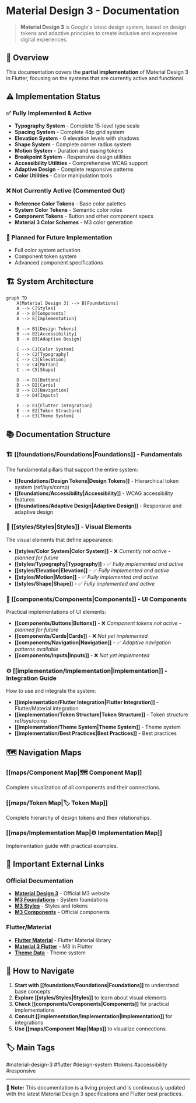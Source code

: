 # Material Design 3 - Documentation

> **Material Design 3** is Google's latest design system, based on design tokens and adaptive principles to create inclusive and expressive digital experiences.

## 🎯 Overview

This documentation covers the **partial implementation** of Material Design 3 in Flutter, focusing on the systems that are currently active and functional.

## ⚠️ Implementation Status

### ✅ **Fully Implemented & Active**
- **Typography System** - Complete 15-level type scale
- **Spacing System** - Complete 4dp grid system
- **Elevation System** - 6 elevation levels with shadows
- **Shape System** - Complete corner radius system
- **Motion System** - Duration and easing tokens
- **Breakpoint System** - Responsive design utilities
- **Accessibility Utilities** - Comprehensive WCAG support
- **Adaptive Design** - Complete responsive patterns
- **Color Utilities** - Color manipulation tools

### ❌ **Not Currently Active** (Commented Out)
- **Reference Color Tokens** - Base color palettes
- **System Color Tokens** - Semantic color roles
- **Component Tokens** - Button and other component specs
- **Material 3 Color Schemes** - M3 color generation

### 🔄 **Planned for Future Implementation**
- Full color system activation
- Component token system
- Advanced component specifications

## 🏗️ System Architecture

```mermaid
graph TD
    A[Material Design 3] --> B[Foundations]
    A --> C[Styles]
    A --> D[Components]
    A --> E[Implementation]
    
    B --> B1[Design Tokens]
    B --> B2[Accessibility]
    B --> B3[Adaptive Design]
    
    C --> C1[Color System]
    C --> C2[Typography]
    C --> C3[Elevation]
    C --> C4[Motion]
    C --> C5[Shape]
    
    D --> D1[Buttons]
    D --> D2[Cards]
    D --> D3[Navigation]
    D --> D4[Inputs]
    
    E --> E1[Flutter Integration]
    E --> E2[Token Structure]
    E --> E3[Theme System]
```

## 📚 Documentation Structure

### 🏗️ [[foundations/Foundations|Foundations]] - Fundamentals
The fundamental pillars that support the entire system:

- **[[foundations/Design Tokens|Design Tokens]]** - Hierarchical token system (ref/sys/comp)
- **[[foundations/Accessibility|Accessibility]]** - WCAG accessibility features
- **[[foundations/Adaptive Design|Adaptive Design]]** - Responsive and adaptive design

### 🎨 [[styles/Styles|Styles]] - Visual Elements
The visual elements that define appearance:

- **[[styles/Color System|Color System]]** - ❌ *Currently not active - planned for future*
- **[[styles/Typography|Typography]]** - ✅ *Fully implemented and active*
- **[[styles/Elevation|Elevation]]** - ✅ *Fully implemented and active*
- **[[styles/Motion|Motion]]** - ✅ *Fully implemented and active*
- **[[styles/Shape|Shape]]** - ✅ *Fully implemented and active*

### 🧩 [[components/Components|Components]] - UI Components
Practical implementations of UI elements:

- **[[components/Buttons|Buttons]]** - ❌ *Component tokens not active - planned for future*
- **[[components/Cards|Cards]]** - ❌ *Not yet implemented*
- **[[components/Navigation|Navigation]]** - ✅ *Adaptive navigation patterns available*
- **[[components/Inputs|Inputs]]** - ❌ *Not yet implemented*

### ⚙️ [[implementation/Implementation|Implementation]] - Integration Guide
How to use and integrate the system:

- **[[implementation/Flutter Integration|Flutter Integration]]** - Flutter/Material integration
- **[[implementation/Token Structure|Token Structure]]** - Token structure ref/sys/comp
- **[[implementation/Theme System|Theme System]]** - Theme system
- **[[implementation/Best Practices|Best Practices]]** - Best practices

## 🗺️ Navigation Maps

### [[maps/Component Map|🗺️ Component Map]]
Complete visualization of all components and their connections.

### [[maps/Token Map|🏷️ Token Map]]
Complete hierarchy of design tokens and their relationships.

### [[maps/Implementation Map|⚙️ Implementation Map]]
Implementation guide with practical examples.

## 🔗 Important External Links

### Official Documentation
- **[Material Design 3](https://m3.material.io/)** - Official M3 website
- **[M3 Foundations](https://m3.material.io/foundations)** - System foundations
- **[M3 Styles](https://m3.material.io/styles)** - Styles and tokens
- **[M3 Components](https://m3.material.io/components)** - Official components

### Flutter/Material
- **[Flutter Material](https://api.flutter.dev/flutter/material/material-library.html)** - Flutter Material library
- **[Material 3 Flutter](https://docs.flutter.dev/ui/design/material)** - M3 in Flutter
- **[Theme Data](https://api.flutter.dev/flutter/material/ThemeData-class.html)** - Theme system

## 🚀 How to Navigate

1. **Start with [[foundations/Foundations|Foundations]]** to understand base concepts
2. **Explore [[styles/Styles|Styles]]** to learn about visual elements
3. **Check [[components/Components|Components]]** for practical implementations
4. **Consult [[implementation/Implementation|Implementation]]** for integrations
5. **Use [[maps/Component Map|Maps]]** to visualize connections

## 🏷️ Main Tags

#material-design-3 #flutter #design-system #tokens #accessibility #responsive

---

**📌 Note:** This documentation is a living project and is continuously updated with the latest Material Design 3 specifications and Flutter best practices.